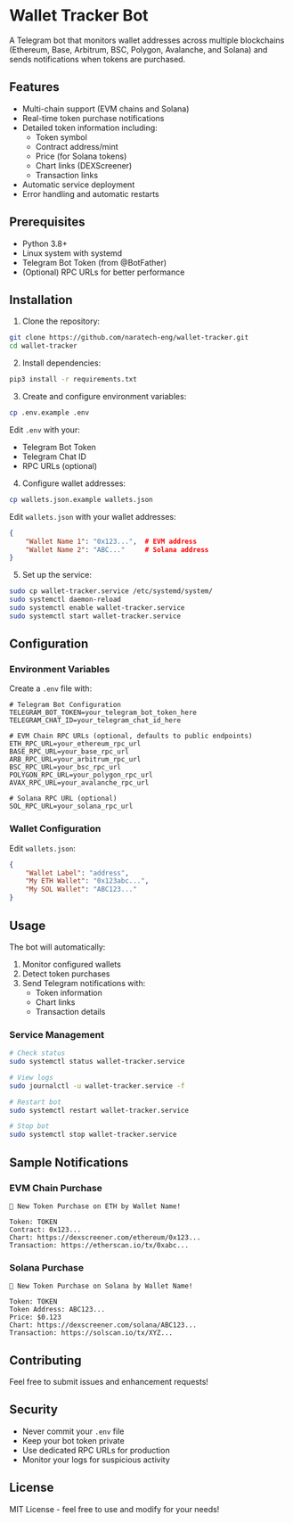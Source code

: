 # Wallet Tracker Bot

A Telegram bot that monitors wallet addresses across multiple blockchains (Ethereum, Base, Arbitrum, BSC, Polygon, Avalanche, and Solana) and sends notifications when tokens are purchased.

## Features

- Multi-chain support (EVM chains and Solana)
- Real-time token purchase notifications
- Detailed token information including:
  - Token symbol
  - Contract address/mint
  - Price (for Solana tokens)
  - Chart links (DEXScreener)
  - Transaction links
- Automatic service deployment
- Error handling and automatic restarts

## Prerequisites

- Python 3.8+
- Linux system with systemd
- Telegram Bot Token (from @BotFather)
- (Optional) RPC URLs for better performance

## Installation

1. Clone the repository:
```bash
git clone https://github.com/naratech-eng/wallet-tracker.git
cd wallet-tracker
```

2. Install dependencies:
```bash
pip3 install -r requirements.txt
```

3. Create and configure environment variables:
```bash
cp .env.example .env
```
Edit `.env` with your:
- Telegram Bot Token
- Telegram Chat ID
- RPC URLs (optional)

4. Configure wallet addresses:
```bash
cp wallets.json.example wallets.json
```
Edit `wallets.json` with your wallet addresses:
```json
{
    "Wallet Name 1": "0x123...",  # EVM address
    "Wallet Name 2": "ABC..."     # Solana address
}
```

5. Set up the service:
```bash
sudo cp wallet-tracker.service /etc/systemd/system/
sudo systemctl daemon-reload
sudo systemctl enable wallet-tracker.service
sudo systemctl start wallet-tracker.service
```

## Configuration

### Environment Variables

Create a `.env` file with:
```env
# Telegram Bot Configuration
TELEGRAM_BOT_TOKEN=your_telegram_bot_token_here
TELEGRAM_CHAT_ID=your_telegram_chat_id_here

# EVM Chain RPC URLs (optional, defaults to public endpoints)
ETH_RPC_URL=your_ethereum_rpc_url
BASE_RPC_URL=your_base_rpc_url
ARB_RPC_URL=your_arbitrum_rpc_url
BSC_RPC_URL=your_bsc_rpc_url
POLYGON_RPC_URL=your_polygon_rpc_url
AVAX_RPC_URL=your_avalanche_rpc_url

# Solana RPC URL (optional)
SOL_RPC_URL=your_solana_rpc_url
```

### Wallet Configuration

Edit `wallets.json`:
```json
{
    "Wallet Label": "address",
    "My ETH Wallet": "0x123abc...",
    "My SOL Wallet": "ABC123..."
}
```

## Usage

The bot will automatically:
1. Monitor configured wallets
2. Detect token purchases
3. Send Telegram notifications with:
   - Token information
   - Chart links
   - Transaction details

### Service Management

```bash
# Check status
sudo systemctl status wallet-tracker.service

# View logs
sudo journalctl -u wallet-tracker.service -f

# Restart bot
sudo systemctl restart wallet-tracker.service

# Stop bot
sudo systemctl stop wallet-tracker.service
```

## Sample Notifications

### EVM Chain Purchase
```
🚨 New Token Purchase on ETH by Wallet Name!

Token: TOKEN
Contract: 0x123...
Chart: https://dexscreener.com/ethereum/0x123...
Transaction: https://etherscan.io/tx/0xabc...
```

### Solana Purchase
```
🚨 New Token Purchase on Solana by Wallet Name!

Token: TOKEN
Token Address: ABC123...
Price: $0.123
Chart: https://dexscreener.com/solana/ABC123...
Transaction: https://solscan.io/tx/XYZ...
```

## Contributing

Feel free to submit issues and enhancement requests!

## Security

- Never commit your `.env` file
- Keep your bot token private
- Use dedicated RPC URLs for production
- Monitor your logs for suspicious activity

## License

MIT License - feel free to use and modify for your needs!
